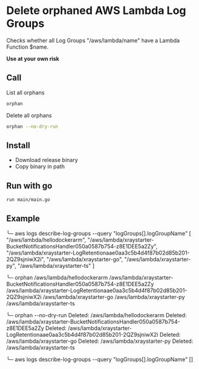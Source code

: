 # Delete orphaned AWS Lambda Log Groups

Checks whether all Log Groups "/aws/lambda/name"  have a Lambda Function $name.

**Use at your own risk**

## Call

List all orphans

```bash
orphan
```

Delete all orphans

```bash
orphan --no-dry-run
```

## Install

- Download release binary
- Copy binary in path

## Run with go

```bash
run main/main.go
```

## Example

╰─ aws logs describe-log-groups --query "logGroups[].logGroupName"
[
    "/aws/lambda/hellodockerarm",
    "/aws/lambda/xraystarter-BucketNotificationsHandler050a0587b754-z8E1DEE5a2Zy",
    "/aws/lambda/xraystarter-LogRetentionaae0aa3c5b4d4f87b02d85b201-2QZ9sjniwX2i",
    "/aws/lambda/xraystarter-go",
    "/aws/lambda/xraystarter-py",
    "/aws/lambda/xraystarter-ts"
]


╰─ orphan
/aws/lambda/hellodockerarm
/aws/lambda/xraystarter-BucketNotificationsHandler050a0587b754-z8E1DEE5a2Zy
/aws/lambda/xraystarter-LogRetentionaae0aa3c5b4d4f87b02d85b201-2QZ9sjniwX2i
/aws/lambda/xraystarter-go
/aws/lambda/xraystarter-py
/aws/lambda/xraystarter-ts


╰─ orphan --no-dry-run
Deleted: /aws/lambda/hellodockerarm
Deleted: /aws/lambda/xraystarter-BucketNotificationsHandler050a0587b754-z8E1DEE5a2Zy
Deleted: /aws/lambda/xraystarter-LogRetentionaae0aa3c5b4d4f87b02d85b201-2QZ9sjniwX2i
Deleted: /aws/lambda/xraystarter-go
Deleted: /aws/lambda/xraystarter-py
Deleted: /aws/lambda/xraystarter-ts

╰─ aws logs describe-log-groups --query "logGroups[].logGroupName"
[]
